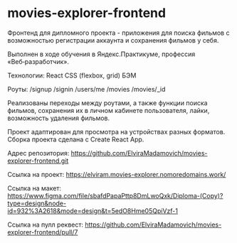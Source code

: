 # movies-explorer-frontend

Фронтенд для дипломного проекта - приложения для поиска фильмов с возможностью регистрации аккаунта и сохранения фильмов у себя.

Выполнен в ходе обучения в Яндекс.Практикуме, профессия «Веб‑разработчик».

Технологии:
React
CSS (flexbox, grid)
БЭМ

Роуты:
/signup
/signin
/users/me
/movies
/movies/_id

Реализованы переходы между роутами, а также функции поиска фильмов, сохранения их в личном кабинете пользователя, лайки, возможность удаления фильмов.

Проект адаптирован для просмотра на устройствах разных форматов. Сборка проекта сделана с Create React App.

Адрес репозитория: https://github.com/ElviraMadamovich/movies-explorer-frontend.git

Ссылка на проект: https://elviram.movies-explorer.nomoredomains.work/

Ссылка на макет: https://www.figma.com/file/sbafdPapaPttp8DmLwoQxk/Diploma-(Copy)?type=design&node-id=932%3A2618&mode=design&t=5edO8Hme05QpiVzf-1

Ссылка на пулл реквест: https://github.com/ElviraMadamovich/movies-explorer-frontend/pull/7
